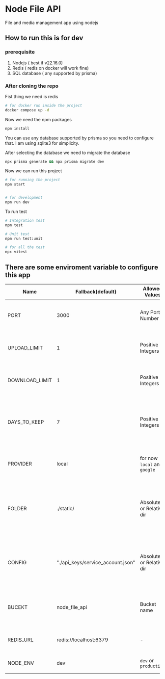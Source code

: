# Node File API

File and media management app using nodejs

## How to run this is for dev

### prerequisite
1. Nodejs ( best if v22.16.0)
2. Redis ( redis on docker will work fine)
3. SQL database ( any supported by prisma)

### After cloning the repo

Fist thing we need is redis
```bash
# for docker run inside the project
docker compose up -d
```
Now we need the npm packages
```bash
npm install
```

You can use any database supported by prisma so you need to configure that.
I am using sqlite3 for simplicity.

After selecting the database we need to migrate the database
```bash
npx prisma generate && npx prisma migrate dev   
```

Now we can run this project 
```bash 
# for running the project
npm start 


# for development 
npm run dev 

```

To run test
```bash 
# Integration test
npm test

# Unit test
npm run test:unit

# for all the test
npx vitest
```

## There are some enviroment variable to configure this app

| Name | Fallback(default) | Allowed Values | Purpose |
|------|-------------------|---------------|---------|
| PORT | 3000 | Any Port Number | Sets the port number for the app |
| UPLOAD_LIMIT | 1 | Positive Integers | Sets the daily upload limit of an ip in MB |
| DOWNLOAD_LIMIT | 1 | Positive Integers | Sets the daily download limit of an ip in MB |
| DAYS_TO_KEEP | 7 | Positive Integers | Sets after how many days of inactivity the files will be deleted  | 
| PROVIDER  | local | for now `local` and `google` | Sets which storage provider to use |
| FOLDER | ./static/ | Absolute or Relative dir | Sets the dir to save assets when using local storage provider |
| CONFIG | "./api_keys/service_account.json" | Absolute or Relative dir | Sets the service acount key json file for Google Cloud Storage |
| BUCEKT | node_file_api | Bucket name | Sets the bucket name for google storage provider |
| REDIS_URL | redis://localhost:6379 | - | Sets the redis database url |
| NODE_ENV | dev | `dev` or `production` | Sets the app mode |




